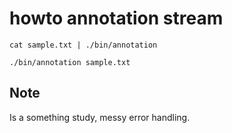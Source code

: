 # howto annotation stream


```shell
cat sample.txt | ./bin/annotation

./bin/annotation sample.txt
```

## Note

Is a something study, messy error handling.
